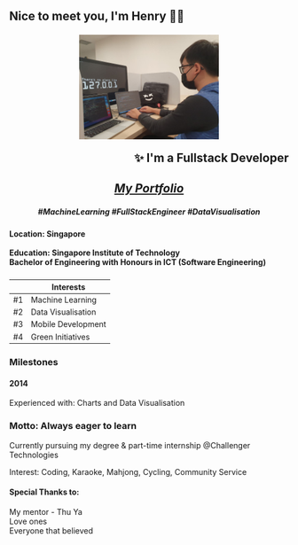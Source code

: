 
## <p> Nice to meet you, I'm Henry 🧑‍💻 </p> <p align="center"> <img align="center" width="50%" src="./coder.jpg"> </p> <p align="right"> ✨ I'm a Fullstack Developer </p>

## <p align="center"> <b>[<i>My Portfolio</i>](http://google.com.sg)</b> </p>

[1]: http://www.github.com/your_contact_info
[2]: https://www.linkedin.com/in/your_contact_info
[3]: https://www.facebook.com/your_contact_info

##### <p align="center"> #MachineLearning #FullStackEngineer #DataVisualisation </p>

#### <p> Location: Singapore <br/><br/> Education: Singapore Institute of Technology <br/> Bachelor of Engineering with Honours in ICT (Software Engineering) </p>
 
### <p>
| | Interests  |
| --- | --- |
| #1 | Machine Learning |
| #2 | Data Visualisation |
| #3 | Mobile Development |
| #4 | Green Initiatives |
</p>

### <b> Milestones </b>
#### 2014 
<!-- ```diff
- text in red
+ text in green
! text in orange
# text in gray
@@ text in purple (and bold)@@
``` -->

Experienced with: Charts and Data Visualisation
### Motto: Always eager to learn

Currently pursuing my degree & part-time internship @Challenger Technologies 



Interest:
Coding, Karaoke, Mahjong, Cycling, Community Service



#### Special Thanks to: 
My mentor - Thu Ya <br/>
Love ones <br/>
Everyone that believed

<!--
**SageSG/SageSG** is a ✨ _special_ ✨ repository because its `README.md` (this file) appears on your GitHub profile.

Here are some ideas to get you started:

- 🔭 I’m currently working on ...
- 🌱 I’m currently learning ...
- 👯 I’m looking to collaborate on ...
- 🤔 I’m looking for help with ...
- 💬 Ask me about ...
- 📫 How to reach me: ...
- 😄 Pronouns: ...
- ⚡ Fun fact: ...
-->
